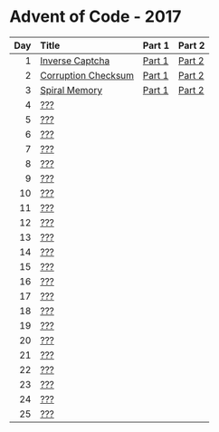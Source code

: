 # Advent of Code - 2017

| Day | Title | Part 1 | Part 2 |
| --: | :---- | :----- | :----- |
| 1 | [Inverse Captcha](https://adventofcode.com/2017/day/1) | [Part 1](D01/PartA.cs) | [Part 2](D01/PartB.cs) |
| 2 | [Corruption Checksum](https://adventofcode.com/2017/day/2) | [Part 1](D02/PartA.cs) | [Part 2](D02/PartB.cs) |
| 3 | [Spiral Memory](https://adventofcode.com/2017/day/3) | [Part 1](D03/PartA.cs) | [Part 2](D03/PartB.cs) |
| 4 | [???](https://adventofcode.com/2017/day/4) |  |  |
| 5 | [???](https://adventofcode.com/2017/day/5) |  |  |
| 6 | [???](https://adventofcode.com/2017/day/6) |  |  |
| 7 | [???](https://adventofcode.com/2017/day/7) |  |  |
| 8 | [???](https://adventofcode.com/2017/day/8) |  |  |
| 9 | [???](https://adventofcode.com/2017/day/9) |  |  |
| 10 | [???](https://adventofcode.com/2017/day/10) |  |  |
| 11 | [???](https://adventofcode.com/2017/day/11) |  |  |
| 12 | [???](https://adventofcode.com/2017/day/12) |  |  |
| 13 | [???](https://adventofcode.com/2017/day/13) |  |  |
| 14 | [???](https://adventofcode.com/2017/day/14) |  |  |
| 15 | [???](https://adventofcode.com/2017/day/15) |  |  |
| 16 | [???](https://adventofcode.com/2017/day/16) |  |  |
| 17 | [???](https://adventofcode.com/2017/day/17) |  |  |
| 18 | [???](https://adventofcode.com/2017/day/18) |  |  |
| 19 | [???](https://adventofcode.com/2017/day/19) |  |  |
| 20 | [???](https://adventofcode.com/2017/day/20) |  |  |
| 21 | [???](https://adventofcode.com/2017/day/21) |  |  |
| 22 | [???](https://adventofcode.com/2017/day/22) |  |  |
| 23 | [???](https://adventofcode.com/2017/day/23) |  |  |
| 24 | [???](https://adventofcode.com/2017/day/24) |  |  |
| 25 | [???](https://adventofcode.com/2017/day/25) |  |  |
